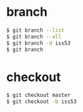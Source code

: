 # branch

```bash
$ git branch --list
$ git branch --all
$ git branch -d iss53
$ git branch 
```

# checkout 

```bash
$ git checkout master
$ git checkout -b iss53
```
